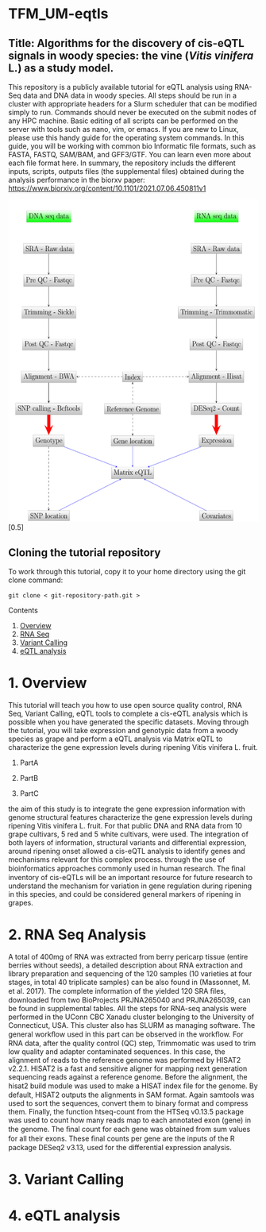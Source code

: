 # TFM_UM-eqtls
## Title: Algorithms for the discovery of cis-eQTL signals in woody species: the vine (*Vitis vinifera* L.) as a study model.


This repository is a publicly available tutorial for eQTL analysis using RNA-Seq data and DNA data in woody species. All steps should be run in a cluster with appropriate headers for a Slurm scheduler that can be modified simply to run. Commands should never be executed on the submit nodes of any HPC machine. Basic editing of all scripts can be performed on the server with tools such as nano, vim, or emacs. If you are new to Linux, please use this handy guide for the operating system commands. In this guide, you will be working with common bio Informatic file formats, such as FASTA, FASTQ, SAM/BAM, and GFF3/GTF. You can learn even more about each file format here. 
In summary, the repository includs the different inputs, scripts, outputs files (the supplemental files) obtained during the analysis performance in the biorxv paper: https://www.biorxiv.org/content/10.1101/2021.07.06.450811v1





![Screenshot](/Figures/generalpipeline.png)[0.5]


## Cloning the tutorial repository

To work through this tutorial, copy it to your home directory using the git clone command:
```
git clone < git-repository-path.git > 

```

Contents
 1. [Overview](#-Overwiew)
 2. [RNA Seq](#-RNA-Seq-Analysis)
 3. [Variant Calling](#-Variant-Calling)
 4. [eQTL analysis](eQTL-analysis)

# 1. Overview
This tutorial will teach you how to use open source quality control, RNA Seq, Variant Calling, eQTL tools to complete a cis-eQTL analysis which is possible when you  have generated the specific datasets. Moving through the tutorial, you will take expression and genotypic data from a woody species as grape and perform a eQTL analysis via Matrix eQTL to characterize the gene expression levels during ripening Vitis vinifera L. fruit.



1. PartA

2. PartB

3. PartC
    
the aim of this study is to integrate the gene expression information with genome structural features characterize the gene expression levels during ripening Vitis vinifera L. fruit. For that public DNA and RNA data from 10 grape cultivars, 5 red and 5 white cultivars, were used. The integration of both layers of  information, structural variants and differential expression, around ripening onset allowed a cis-eQTL analysis to identify genes and mechanisms relevant for this complex process. through the use of bioinformatics approaches commonly used in human research. The ﬁnal inventory of cis-eQTLs will be an important resource for future research to understand the mechanism for variation in gene regulation during ripening in this species, and could be considered general markers of ripening in grapes.


# 2. RNA Seq Analysis
A total of 400mg of RNA was extracted from berry pericarp tissue (entire berries without seeds), a detailed description about RNA extraction and library preparation and sequencing of the 120 samples (10 varieties at four stages, in total 40 triplicate samples) can be also found in (Massonnet, M. et al. 2017). The complete information of the yielded 120 SRA ﬁles, downloaded from two BioProjects PRJNA265040 and PRJNA265039, can be found in supplemental tables. All the steps for RNA-seq analysis were performed in the UConn CBC Xanadu cluster belonging to the University of Connecticut, USA. This cluster also has SLURM as managing software. The general workﬂow used in this part can be observed in the workflow. For RNA data, after the quality control (QC) step, Trimmomatic was used to trim low quality and adapter contaminated sequences. In this case, the alignment of reads to the reference genome was performed by HISAT2 v2.2.1. HISAT2 is a fast and sensitive aligner for mapping next generation sequencing reads against a reference genome. Before the alignment, the hisat2 build module was used to make a HISAT index ﬁle for the genome. By default, HISAT2 outputs the alignments in SAM format. Again samtools was used to sort the sequences, convert them to binary format and compress them. Finally, the function htseq-count from the HTSeq v0.13.5 package was used to count how many reads map to each annotated exon (gene) in the genome. The ﬁnal count for each gene was obtained from sum values for all their exons. These ﬁnal counts per gene are the inputs of the R package DESeq2 v3.13, used for the differential expression analysis.


# 3. Variant Calling

# 4. eQTL analysis
